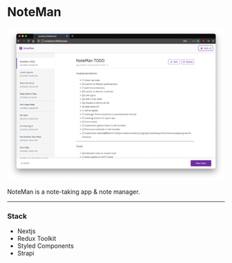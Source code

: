 # NoteMan

![Noteman](./.preview/ntm-02.png)

NoteMan is a note-taking app & note manager.

---

### Stack

- Nextjs
- Redux Toolkit
- Styled Components
- Strapi

